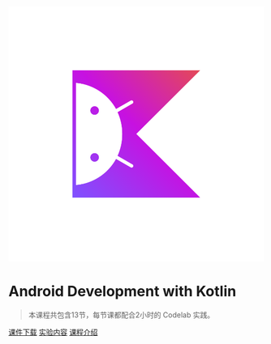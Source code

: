 <!-- _coverpage.md -->

![logo](kotlin-hero.svg)

# Android Development with Kotlin

> 本课程共包含13节，每节课都配合2小时的 Codelab 实践。

[课件下载](https://github.com/walkman617/AndroidDevKotlin)
[实验内容](https://g.co/android/student)
[课程介绍](#课程介绍)